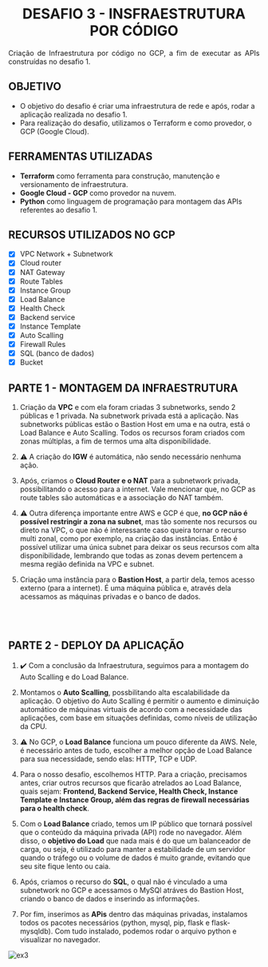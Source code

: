 <h1 align="center">DESAFIO 3 - INSFRAESTRUTURA POR CÓDIGO</h1>

<p align="justify">Criação de Infraestrutura por código no GCP, a fim de executar as APIs construídas no desafio 1.</p>


<h2>OBJETIVO</h2>

- O objetivo do desafio é criar uma infraestrutura de rede e após, rodar a aplicação realizada no desafio 1.
- Para realização do desafio, utilizamos o Terraform e como provedor, o GCP (Google Cloud).

<h2>FERRAMENTAS UTILIZADAS</h2>

- <b>Terraform</b> como ferramenta para construção, manutenção e versionamento de infraestrutura.
- <b>Google Cloud - GCP</b> como provedor na nuvem.
- <b>Python</b> como linguagem de programação para montagem das APIs referentes ao desafio 1.

<h2>RECURSOS UTILIZADOS NO GCP</h2>

- [X] VPC Network + Subnetwork 
- [X] Cloud router
- [X] NAT Gateway
- [X] Route Tables
- [X] Instance Group
- [X] Load Balance
- [X] Health Check
- [X] Backend service
- [X] Instance Template
- [X] Auto Scalling
- [X] Firewall Rules
- [X] SQL (banco de dados)
- [X] Bucket

<h2>PARTE 1 - MONTAGEM DA INFRAESTRUTURA</h2>


1. Criação da <b>VPC</b> e com ela foram criadas 3 subnetworks, sendo 2 públicas e 1 privada.
    Na subnetwork privada está a aplicação.
    Nas subnetworks públicas estão o Bastion Host em uma e na outra, está o Load Balance e Auto Scalling.
    Todos os recursos foram criados com zonas múltiplas, a fim de termos uma alta disponibilidade.

2. :warning: A criação do <b>IGW</b> é automática, não sendo necessário nenhuma ação.

3. Após, criamos o <b>Cloud Router e o NAT</b> para a subnetwork privada, possibilitando o acesso para a internet. Vale mencionar que, no GCP as route tables são automáticas e a associação do NAT também.

4. :warning: Outra diferença importante entre AWS e GCP é que, <b>no GCP não é possível restringir a zona na subnet</b>, mas tão somente nos recursos ou direto na VPC, o que não é interessante caso queira tornar o recurso multi zonal, como por exemplo, na criação das instâncias. Então é possível utilizar uma única subnet para deixar os seus recursos com alta disponibilidade, lembrando que todas as zonas devem pertencem a mesma região definida na VPC e subnet.

5. Criação uma instância para o <b>Bastion Host</b>, a partir dela, temos acesso externo (para a internet). É uma máquina pública e, através dela acessamos as máquinas privadas e o banco de dados.


<br><br>


<h2>PARTE 2 - DEPLOY DA APLICAÇÃO</h2>

1. :heavy_check_mark: Com a conclusão da Infraestrutura, seguimos para a montagem do Auto Scalling e do Load Balance.

2. Montamos o <b>Auto Scalling</b>, possbilitando alta escalabilidade da aplicação. O objetivo do Auto Scalling é permitir o aumento e diminuição automático de máquinas virtuais de acordo com a necessidade das aplicações, com base em situações definidas, como níveis de utilização da CPU.

3. :warning: No GCP, o <b>Load Balance</b> funciona um pouco diferente da AWS. Nele, é necessário antes de tudo, escolher a melhor opção de Load Balance para sua necessidade, sendo elas: HTTP, TCP e UDP.

4. Para o nosso desafio, escolhemos HTTP. Para a criação, precisamos antes, criar outros recursos que ficarão atrelados ao Load Balance, quais sejam: <b>Frontend, Backend Service, Health Check, Instance Template e Instance Group, além das regras de firewall necessárias para o health check</b>.

5. Com o <b>Load Balance</b> criado, temos um IP público que tornará possível que o conteúdo da máquina privada (API) rode no navegador. Além disso, o <b>objetivo do Load</b> que nada mais é do que um balanceador de carga, ou seja, é utilizado para manter a estabilidade de um servidor quando o tráfego ou o volume de dados é muito grande, evitando que seu site fique lento ou caia.

6. Após, criamos o recurso do <b>SQL</b>, o qual não é vinculado a uma subnetwork no GCP e acessamos o MySQl atráves do Bastion Host, criando o banco de dados e inserindo as informações.

7. Por fim, inserimos as <b>APis</b> dentro das máquinas privadas, instalamos todos os pacotes necessários (python, mysql, pip, flask e flask-mysqldb). Com tudo instalado, podemos rodar o arquivo python e visualizar no navegador.


![ex3](https://user-images.githubusercontent.com/116106336/215564341-182159db-5d2f-4979-896f-44df315ad3d1.PNG)
